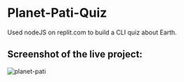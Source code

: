 # Planet-Pati-Quiz
Used nodeJS on replit.com to build a CLI quiz about Earth.

## Screenshot of the live project:
![planet-pati](https://user-images.githubusercontent.com/19659594/200851802-8669b8ce-67d7-4186-aa87-c0302fc0216e.png)
